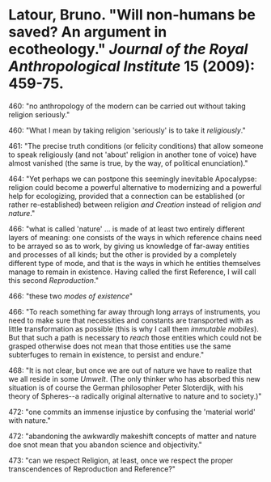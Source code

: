 Latour, Bruno. "Will non-humans be saved? An argument in ecotheology." *Journal of the Royal Anthropological Institute* 15 (2009): 459-75.
===

460:  "no anthropology of the modern can be carried out without taking religion seriously."

460:  "What I mean by taking religion 'seriously' is to take it *religiously*."

461:  "The precise truth conditions (or felicity conditions) that allow someone to speak religiously (and not 'about' religion in another tone of voice) have almost vanished (the same is true, by the way, of political enunciation)."

464:  "Yet perhaps we can postpone this seemingly inevitable Apocalypse: religion could become a powerful alternative to modernizing and a powerful help for ecologizing, provided that a connection can be established (or rather re-established) between religion *and Creation* instead of religion *and nature*."

466:  "what is called 'nature' ... is made of at least two entirely different layers of meaning: one consists of the ways in which reference chains need to be arrayed so as to work, by giving us knowledge of far-away entities and processes of all kinds; but the other is provided by a completely different type of mode, and that is the ways in which he entities themselves manage to remain in existence. Having called the first Reference, I will call this second *Reproduction*."

466:  "these two *modes of existence*"

466:  "To reach something far away through long arrays of instruments, you need to make sure that necessities and constants are transported with as little transformation as possible (this is why I call them *immutable mobiles*). But that such a path is necessary to *reach* those entities which could not be grasped otherwise does not mean that those entities use the same subterfuges to remain in existence, to persist and endure."

468:  "It is not clear, but once we are out of nature we have to realize that we all reside in some *Umwelt*. (The only thinker who has absorbed this new situation is of course the German philosopher Peter Sloterdijk, with his theory of Spheres--a radically original alternative to nature and to society.)"

472:  "one commits an immense injustice by confusing the 'material world' with nature."

472:  "abandoning the awkwardly makeshift concepts of matter and nature doe snot mean that you abandon science and objectivity."

473:  "can we respect Religion, at least, once we respect the proper transcendences of Reproduction and Reference?"